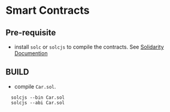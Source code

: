 # Smart Contracts

## Pre-requisite

* install `solc` or `solcjs` to compile the contracts. See [Solidarity Documention](https://solidity.readthedocs.io/en/latest/installing-solidity.html#binary-packages)

## BUILD

* compile `Car.sol`.

```shell
  solcjs --bin Car.sol
  solcjs --abi Car.sol
```